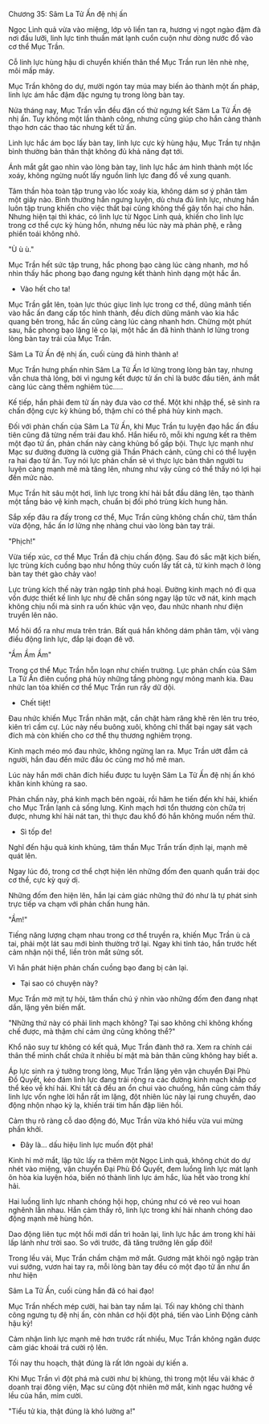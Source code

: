 




Chương 35: Sâm La Tử Ấn đệ nhị ấn


Ngọc Linh quả vừa vào miệng, lớp vỏ liền tan ra, hương vị ngọt ngào đậm đà nơi đầu lưỡi, linh lực tinh thuần mát lạnh cuồn cuộn như dòng nước đổ vào cơ thể Mục Trần.

Cỗ linh lực hùng hậu di chuyển khiến thân thể Mục Trần run lên nhè nhẹ, môi mấp máy.

Mục Trần không do dự, mười ngón tay múa may biến ảo thành một ấn pháp, linh lực ám hắc đậm đặc ngưng tụ trong lòng bàn tay.

Nửa tháng nay, Mục Trần vẫn đều đặn cố thử ngưng kết Sâm La Tử Ấn đệ nhị ấn. Tuy không một lần thành công, nhưng cũng giúp cho hắn càng thành thạo hơn các thao tác nhưng kết tử ấn.

Linh lực hắc ám bọc lấy bàn tay, linh lực cực kỳ hùng hậu, Mục Trần tự nhận bình thường bản thân thật không đủ khả năng đạt tới.

Ánh mắt gắt gao nhìn vào lòng bàn tay, linh lực hắc ám hình thành một lốc xoáy, không ngừng nuốt lấy nguồn linh lực đang đổ về xung quanh.

Tâm thần hòa toàn tập trung vào lốc xoáy kia, không dám sơ ý phân tâm một giây nào. Bình thường hắn ngưng luyện, dù chưa đủ linh lực, nhưng hắn luôn tập trung khiến cho việc thất bại cũng không thể gây tổn hại cho hắn. Nhưng hiện tại thì khác, có linh lực từ Ngọc Linh quả, khiến cho linh lực trong cơ thể cực kỳ hùng hồn, nhưng nếu lúc này mà phản phệ, e rằng phiền toái không nhỏ.

"Ù ù ù."

Mục Trần hết sức tập trung, hắc phong bạo càng lúc càng nhanh, mơ hồ nhìn thấy hắc phong bạo đang ngưng kết thành hình dạng một hắc ắn.

- Vào hết cho ta!

Mục Trần gắt lên, toàn lực thúc giục linh lực trong cơ thể, dũng mãnh tiến vào hắc ấn đang cấp tốc hình thành, đều đích dũng mãnh vào kia hắc quang bên trong, hắc ấn cũng càng lúc càng nhanh hơn. Chừng một phút sau, hắc phong bạo lặng lẽ co lại, một hắc ấn đã hình thành lơ lửng trong lòng bàn tay trái của Mục Trần.

Sâm La Tử Ấn đệ nhị ấn, cuối cùng đã hình thành a!

Mục Trần hưng phấn nhìn Sâm La Tử Ấn lơ lửng trong lòng bàn tay, nhưng vẫn chưa thả lỏng, bởi vì ngưng kết được tử ấn chỉ là bước đầu tiên, ánh mắt càng lúc càng thêm nghiêm túc.....

Kế tiếp, hắn phải đem tử ấn này đưa vào cơ thể. Một khi nhập thể, sẽ sinh ra chấn động cực kỳ khủng bố, thậm chí có thể phá hủy kinh mạch.

Đối với phản chấn của Sâm La Tử Ấn, khi Mục Trần tu luyện đạo hắc ấn đầu tiên cũng đã từng nếm trải đau khổ. Hắn hiểu rõ, mỗi khi ngưng kết ra thêm một đạo tử ấn, phản chấn này càng khủng bố gấp bội. Thực lực mạnh như Mạc sư đường đường là cường giả Thần Phách cảnh, cũng chỉ có thể luyện ra hai đạo tử ấn. Tuy nói lực phản chấn sẽ vì thực lực bản thân người tu luyện càng mạnh mẽ mà tăng lên, nhưng như vậy cũng có thể thấy nó lợi hại đến mức nào.

Mục Trần hít sâu một hơi, linh lực trong khí hải bắt đầu dâng lên, tạo thành một tầng bảo vệ kinh mạch, chuẩn bị đối phó trùng kích hung hãn.

Sắp xếp đâu ra đấy trong cơ thể, Mục Trần cũng không chần chừ, tâm thần vừa động, hắc ấn lơ lửng nhẹ nhàng chui vào lòng bàn tay trái.

"Phịch!"

Vừa tiếp xúc, cơ thể Mục Trần đã chịu chấn động. Sau đó sắc mặt kịch biến, lực trùng kích cuồng bạo như hồng thủy cuốn lấy tất cả, từ kinh mạch ở lòng bàn tay thét gào chảy vào!

Lực trùng kích thế này tràn ngập tính phá hoại. Đường kinh mạch nó đi qua vốn được thiết kế linh lực như đê chắn sóng ngay lập tức vỡ nát, kinh mạch không chịu nổi mà sinh ra uốn khúc vặn vẹo, đau nhức nhanh như điện truyền lên não.

Mồ hôi đổ ra như mưa trên trán. Bất quá hắn không dám phân tâm, vội vàng điều động linh lực, đắp lại đoạn đê vỡ.

"Ầm Ầm Ầm"

Trong cơ thể Mục Trần hỗn loạn như chiến trường. Lực phản chấn của Sâm La Tử Ấn điên cuồng phá hủy những tầng phòng ngự mỏng manh kia. Đau nhức lan tỏa khiến cơ thể Mục Trần run rẩy dữ dội.

- Chết tiệt!

Đau nhức khiến Mục Trần nhăn mặt, cắn chặt hàm răng khẽ rên lên tru tréo, kiên trì cầm cự. Lúc này nếu buông xuôi, không chỉ thất bại ngay sát vạch đích mà còn khiến cho cơ thể thụ thương nghiêm trọng.

Kinh mạch méo mó đau nhức, không ngừng lan ra. Mục Trần ướt đẫm cả người, hắn đau đến mức đầu óc cũng mơ hồ mê man.

Lúc này hắn mới chân đích hiểu được tu luyện Sâm La Tử Ấn đệ nhị ấn khó khăn kinh khủng ra sao.

Phản chấn này, phá kinh mạch bên ngoài, rồi hăm he tiến đến khí hải, khiến cho Mục Trần lạnh cả sống lưng. Kinh mạch hơi tổn thương còn chữa trị được, nhưng khí hải nát tan, thì thực đau khổ đó hắn không muốn nếm thử.

- Sì tốp đe!

Nghĩ đến hậu quả kinh khủng, tâm thần Mục Trần trấn định lại, mạnh mẽ quát lên.

Ngay lúc đó, trong cơ thể chợt hiện lên những đốm đen quanh quẩn trải dọc cơ thể, cực kỳ quỷ dị.

Những đốm đen hiện lên, hắn lại cảm giác những thứ đó như là tự phát sinh trực tiếp va chạm với phản chấn hung hãn.

"Ầm!"

Tiếng năng lượng chạm nhau trong cơ thể truyền ra, khiến Mục Trần ù cả tai, phải một lát sau mới bình thường trở lại. Ngay khi tỉnh táo, hắn trước hết cảm nhận nội thể, liền tròn mắt sửng sốt.

Vì hắn phát hiện phản chấn cuồng bạo đang bị cản lại.

- Tại sao có chuyện này?

Mục Trần mờ mịt tự hỏi, tâm thần chú ý nhìn vào những đốm đen đang nhạt dần, lặng yên biến mất.

"Những thứ này có phải linh mạch không? Tại sao không chỉ không khống chế được, mà thậm chí cảm ứng cũng không thể?"

Khổ não suy tư không có kết quả, Mục Trần đành thở ra. Xem ra chính cái thân thể mình chất chứa ít nhiều bí mật mà bản thân cũng không hay biết a.

Áp lực sinh ra ý tưởng trong lòng, Mục Trần lặng yên vận chuyển Đại Phù Đồ Quyết, kéo đám linh lực đang trải rộng ra các đường kinh mạch khắp cơ thể kéo về khí hải. Khi tất cả đều an ổn chui vào chuồng, hắn cũng cảm thấy linh lực vốn nghe lời hắn rất im lặng, đột nhiên lúc này lại rung chuyển, dao động nhộn nhạo kỳ lạ, khiến trái tim hắn đập liên hồi.

Cảm thụ rõ ràng cỗ dao động đó, Mục Trần vừa khó hiểu vừa vui mừng phấn khởi.

- Đây là... dấu hiệu linh lực muốn đột phá!

Kinh hỉ mở mắt, lập tức lấy ra thêm một Ngọc Linh quả, không chút do dự nhét vào miệng, vận chuyển Đại Phù Đồ Quyết, đem luồng linh lực mát lạnh ôn hòa kia luyện hóa, biến nó thành linh lực ám hắc, lùa hết vào trong khí hải.

Hai luồng linh lực nhanh chóng hội họp, chúng như có vẻ reo vui hoan nghênh lẫn nhau. Hắn cảm thấy rõ, linh lực trong khí hải nhanh chóng dao động mạnh mẽ hùng hồn.

Dao động liên tục một hồi mới dần trì hoãn lại, linh lực hắc ám trong khí hải lấp lánh như trời sao. So với trước, đã tăng trưởng lên gấp đôi!

Trong lều vải, Mục Trần chầm chậm mở mắt. Gương mặt khôi ngô ngập tràn vui sướng, vươn hai tay ra, mỗi lòng bàn tay đều có một đạo tử ấn như ẩn như hiện

Sâm La Tử Ấn, cuối cùng hắn đã có hai đạo!

Mục Trần nhếch mép cười, hai bàn tay nắm lại. Tối nay không chỉ thành công ngưng tụ đệ nhị ấn, còn nhân cơ hội đột phá, tiến vào Linh Động cảnh hậu kỳ!

Cảm nhận linh lực mạnh mẽ hơn trước rất nhiều, Mục Trần không ngăn được cảm giác khoái trá cười rộ lên.

Tối nay thu hoạch, thật đúng là rất lớn ngoài dự kiến a.

Khi Mục Trần vì đột phá mà cười như bị khùng, thì trong một lều vải khác ở doanh trại đông viện, Mạc sư cũng đột nhiên mở mắt, kinh ngạc hướng về lều của hắn, mỉm cười.

"Tiểu tử kia, thật đúng là khó lường a!"




